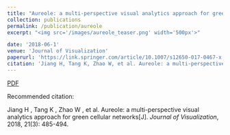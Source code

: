 ```yaml
---
title: "Aureole: a multi-perspective visual analytics approach for green cellular networks"
collection: publications
permalink: /publication/aureole
excerpt: "<img src='/images/aureole_teaser.png' width='500px'>"

date: '2018-06-1'
venue: 'Journal of Visualization'
paperurl: 'https://link.springer.com/article/10.1007/s12650-017-0467-x'
citation: 'Jiang H, Tang K, Zhao W, et al. Aureole: a multi-perspective visual analytics approach for green cellular networks[J]. Journal of Visualization, 2018, 21(3): 485-494.'
---
```


[PDF](http://www.swustvis.cn/media/filer_public/filer_public/ff/de/ffdefdf1-0b16-4ef9-9b71-6531d1d1b382/aureole-jov-jiang.pdf)

Recommended citation: 

Jiang H , Tang K , Zhao W , et al. Aureole: a multi-perspective visual analytics approach for green cellular networks[J]. <i>Journal of Visualization</i>, 2018, 21(3): 485-494.
